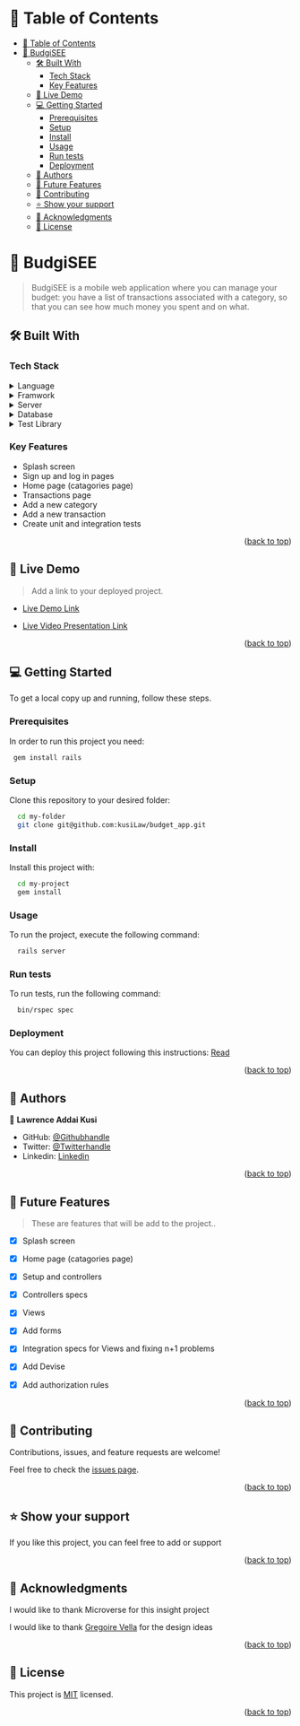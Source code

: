 <a name="readme-top"></a>

<!-- TABLE OF CONTENTS -->

# 📗 Table of Contents

- [📗 Table of Contents](#-table-of-contents)
- [📖 BudgiSEE   ](#-discuss-blog--)
  - [🛠 Built With ](#-built-with-)
    - [Tech Stack ](#tech-stack-)
    - [Key Features ](#key-features-)
  - [🚀 Live Demo ](#-live-demo-)
  - [💻 Getting Started ](#-getting-started-)
    - [Prerequisites](#prerequisites)
    - [Setup](#setup)
    - [Install](#install)
    - [Usage](#usage)
    - [Run tests](#run-tests)
    - [Deployment](#deployment)
  - [👥 Authors ](#-authors-)
  - [🔭 Future Features ](#-future-features-)
  - [🤝 Contributing ](#-contributing-)
  - [⭐️ Show your support ](#️-show-your-support-)
  - [🙏 Acknowledgments ](#-acknowledgments-)
  - [📝 License ](#-license-)

<!-- PROJECT DESCRIPTION -->

# 📖 BudgiSEE   <a name="about-project"></a>

> BudgiSEE is a mobile web application where you can manage your budget: you have a list of transactions associated with a category, so that you can see how much money you spent and on what.


## 🛠 Built With <a name="built-with"></a>


### Tech Stack <a name="tech-stack"></a>

<details>
  <summary>Language</summary>
  <ul>
    <li><a href="https://www.ruby-lang.org/en/">Ruby</a></li>
  </ul>
</details>
<details>
  <summary>Framwork</summary>
  <ul>
    <li><a href="https://rubyonrails.org/">Rails</a></li>
  </ul>
</details>

<details>
  <summary>Server</summary>
  <ul>
    <li><a href="https://rubyonrails.org/">Rails</a></li>
  </ul>
</details>

<details>
<summary>Database</summary>
  <ul>
    <li><a href="https://www.postgresql.org/">PostgreSQL</a></li>
  </ul>
</details>

<details>
<summary>Test Library</summary>
  <ul>
    <li><a href="https://rspec.info/">RSpec</a></li>
  </ul>
</details>

<!-- Features -->

### Key Features <a name="key-features"></a>

- Splash screen
- Sign up and log in pages
- Home page (catagories page)
- Transactions page
- Add a new category
- Add a new transaction
- Create unit and integration tests


<p align="right">(<a href="#readme-top">back to top</a>)</p>

<!-- LIVE DEMO -->

## 🚀 Live Demo <a name="live-demo"></a>

> Add a link to your deployed project.

- [Live Demo Link]( https://budgisee.onrender.com/) 
  
- [Live Video Presentation Link]( https://www.loom.com/share/30ee108b25fa493db79e342b2ee9f8cd)
<p align="right">(<a href="#readme-top">back to top</a>)</p>

<!-- GETTING STARTED -->

## 💻 Getting Started <a name="getting-started"></a>

To get a local copy up and running, follow these steps.

### Prerequisites

In order to run this project you need:

```sh
 gem install rails
```

### Setup

Clone this repository to your desired folder:

```sh
  cd my-folder
  git clone git@github.com:kusiLaw/budget_app.git
```


### Install

Install this project with:

```sh
  cd my-project
  gem install
```

### Usage

To run the project, execute the following command:

```sh
  rails server
```

### Run tests

To run tests, run the following command:

```sh
  bin/rspec spec
```

### Deployment

You can deploy this project following this instructions:
[Read](https://www.theodinproject.com/lessons/ruby-on-rails-preparing-for-deployment)
<!--
Example:

```sh

```
 -->

<p align="right">(<a href="#readme-top">back to top</a>)</p>

<!-- AUTHORS -->

## 👥 Authors <a name="authors"></a>

👤 **Lawrence Addai Kusi**
 - GitHub: [@Githubhandle](https://github.com/kusiLaw)
 - Twitter: [@Twitterhandle](https://twitter.com/kusilaw)
 - Linkedin: [Linkedin](https://www.linkedin.com/in/lawrence-kusi-55a662104)

<p align="right">(<a href="#readme-top">back to top</a>)</p>

<!-- FUTURE FEATURES -->

## 🔭 Future Features <a name="future-features"></a>

> These are features that will be add to the project..

- [x] Splash screen 
- [x] Home page (catagories page) 
- [x] Setup and controllers
- [x] Controllers specs
- [x] Views
- [x] Add forms
- [x] Integration specs for Views and fixing n+1 problems
- [x] Add Devise
- [x] Add authorization rules


<p align="right">(<a href="#readme-top">back to top</a>)</p>


<!-- CONTRIBUTING -->

## 🤝 Contributing <a name="contributing"></a>

Contributions, issues, and feature requests are welcome!

Feel free to check the [issues page](../../issues/).

<p align="right">(<a href="#readme-top">back to top</a>)</p>

<!-- SUPPORT -->

## ⭐️ Show your support <a name="support"></a>

If you like this project, you can feel free to add or support

<p align="right">(<a href="#readme-top">back to top</a>)</p>

<!-- ACKNOWLEDGEMENTS -->

## 🙏 Acknowledgments <a name="acknowledgements"></a>

I would like to thank Microverse for this insight project

I would like to thank [Gregoire Vella](https://www.behance.net/gallery/19759151/Snapscan-iOs-design-and-branding?tracking_source=) for the design ideas

<p align="right">(<a href="#readme-top">back to top</a>)</p>


<!-- LICENSE -->

## 📝 License <a name="license"></a>

This project is [MIT](./LICENSE) licensed.

<p align="right">(<a href="#readme-top">back to top</a>)</p>
